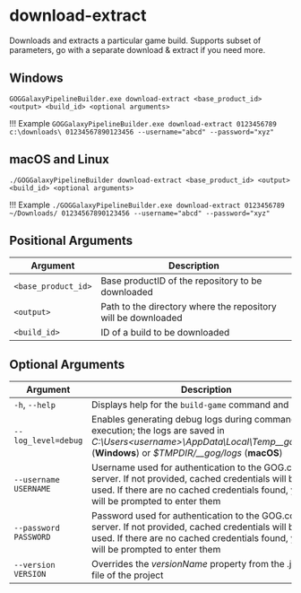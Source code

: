 # download-extract

Downloads and extracts a particular game build. Supports subset of parameters, go with a separate download & extract if you need more.

## Windows

```
GOGGalaxyPipelineBuilder.exe download-extract <base_product_id> <output> <build_id> <optional arguments>
```

!!! Example
    ```
    GOGGalaxyPipelineBuilder.exe download-extract 0123456789 c:\downloads\ 01234567890123456 --username="abcd" --password="xyz"
    ```

## macOS and Linux

```
./GOGGalaxyPipelineBuilder download-extract <base_product_id> <output> <build_id> <optional arguments>
```

!!! Example
    ```
    ./GOGGalaxyPipelineBuilder.exe download-extract 0123456789 ~/Downloads/ 01234567890123456 --username="abcd" --password="xyz"
    ```

## Positional Arguments

| Argument            | Description                                                  |
| ------------------- | ------------------------------------------------------------ |
| `<base_product_id>` | Base productID of the repository to be downloaded            |
| `<output>`          | Path to the directory where the repository will be downloaded |
| `<build_id>`        | ID of a build to be downloaded                               |

## Optional Arguments

| Argument              | Description                                                  |
| --------------------- | ------------------------------------------------------------ |
| `-h`, `--help`        | Displays help for the `build-game` command and exits         |
| `--log_level=debug`   | Enables generating debug logs during command execution; the logs are saved in *C:\Users\<username>\AppData\Local\Temp\__gog\logs* (**Windows**) or *$TMPDIR/__gog/logs* (**macOS**) |
| `--username USERNAME` | Username used for authentication to the GOG.com server. If not provided, cached credentials will be used. If there are no cached credentials found, you will be prompted to enter them |
| `--password PASSWORD` | Password used for authentication to the GOG.com server. If not provided, cached credentials will be used. If there are no cached credentials found, you will be prompted to enter them |
| `--version VERSION`   | Overrides the *versionName* property from the .json file of the project |